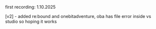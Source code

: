 first recording: 1.10.2025

[v2] - added re:bound and onebitadventure, oba has file error inside vs studio so hoping it works
